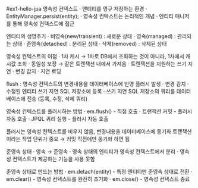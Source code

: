 #ex1-hello-jpa
영속성 컨텍스트
 · 엔티티를 영구 저장하는 환경
 · EntityManager.persist(entity);
 · 영속성 컨텍스트는 논리적인 개념
 · 엔티티 매니저를 통해 영속성 컨텍스트에 접근 
 
엔티티의 생명주기
 · 비영속(new/transient) : 새로운 상태
 · 영속(managed) : 관리되는 상태
 · 준영속(detached) : 분리된 상태
 · 삭제(removed) : 삭제된 상태
 
영속성 컨텍스트의 이점
 · 1차 캐시 → 1차로 DB에서 조회하는 것이 아니라, 1차에서 캐시값 조회
 · 동일성 보장 → 같은 트랜잭션 내에서 가져옴
 · 트랜잭션을 지원하는 쓰기 지연
 · 변경 감지
 · 지연 로딩
 
flush : 영속성 컨텍스트의 변경내용을 데이터베이스에 반영
플러시 발생
 · 변경 감지
 · 수정된 엔티티 쓰기 지연 SQL 저장소에 등록
 · 쓰기 지연 SQL 저장소의 쿼리를 데이터베이스에 전송 (등록, 수정, 삭제 쿼리)
 
영속성 컨텍스트를 플러시하는 방법
 · em.flush() - 직접 호출
 · 트랜잭션 커밋 - 플러시 자동 호출
 · JPQL 쿼리 실행 - 플러시 자동 호출

플러시는 영속성 컨텍스트를 비우지 않음, 변경내용을 데이터베이스에 동기화
트랜잭션이라는 작업 단위가 중요 → 커밋 직전에만 동기화 하면 됨

준영속 상태
 · 영속 → 준영속
 · 영속 상태의 엔티티가 영속성 컨텍스트에서 분리
 · 영속성 컨텍스트가 제공하는 기능을 사용 못함
 
준영속 상태로 만드는 방법
 · em.detach(entity) - 특정 엔티티만 준영속 상태로 전환
 · em.clear() - 영속성 컨텍스트를 완전히 초기화
 · em.close() - 영속성 컨텍스트 종료